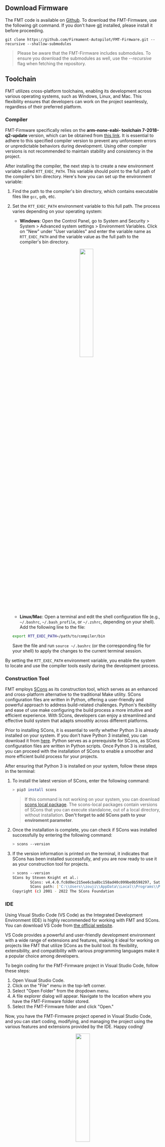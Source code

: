 
## Download Firmware

The FMT code is available on [Github](https://github.com/Firmament-Autopilot). To download the FMT-Firmware, use the following git command. If you don't have [git](https://git-scm.com/downloads) installed, please install it before proceeding.

```
git clone https://github.com/Firmament-Autopilot/FMT-Firmware.git --recursive --shallow-submodules
```

> Please be aware that the FMT-Firmware includes submodules. To ensure you download the submodules as well, use the *--recursive* flag when fetching the repository. 

## Toolchain

FMT utilizes cross-platform toolchains, enabling its development across various operating systems, such as Windows, Linux, and Mac. This flexibility ensures that developers can work on the project seamlessly, regardless of their preferred platform.

### Compiler

FMT-Firmware specifically relies on the **arm-none-eabi- toolchain 7-2018-q2-update** version, which can be obtained from [this link](https://developer.arm.com/tools-and-software/open-source-software/developer-tools/gnu-toolchain/gnu-rm/downloads). It is essential to adhere to this specified compiler version to prevent any unforeseen errors or unpredictable behaviors during development. Using other compiler versions is not recommended to maintain stability and consistency in the project.

After installing the compiler, the next step is to create a new environment variable called `RTT_EXEC_PATH`. This variable should point to the full path of the compiler's bin directory. Here's how you can set up the environment variable:

1. Find the path to the compiler's bin directory, which contains executable files like `gcc`, `gdb`, etc.

2. Set the `RTT_EXEC_PATH` environment variable to this full path. The process varies depending on your operating system:

   - **Windows**: Open the Control Panel, go to System and Security > System > Advanced system settings > Environment Variables. Click on "New" under "User variables" and enter the variable name as `RTT_EXEC_PATH` and the variable value as the full path to the compiler's bin directory.

    <p align="center">
    	<img src="./figures/win_exec_path.png" width="30%">
    </p>

   - **Linux/Mac**: Open a terminal and edit the shell configuration file (e.g., `~/.bashrc`, `~/.bash_profile`, or `~/.zshrc`, depending on your shell). Add the following line to the file:

   ```bash
   export RTT_EXEC_PATH=/path/to/compiler/bin
   ```

   Save the file and run `source ~/.bashrc` (or the corresponding file for your shell) to apply the changes to the current terminal session.

By setting the `RTT_EXEC_PATH` environment variable, you enable the system to locate and use the compiler tools easily during the development process.

### Construction Tool

FMT employs [SCons](https://scons.org/) as its construction tool, which serves as an enhanced and cross-platform alternative to the traditional Make utility. SCons configuration files are written in Python, offering a user-friendly and powerful approach to address build-related challenges. Python's flexibility and ease of use make configuring the build process a more intuitive and efficient experience. With SCons, developers can enjoy a streamlined and effective build system that adapts smoothly across different platforms.

Prior to installing SCons, it is essential to verify whether Python 3 is already installed on your system. If you don't have Python 3 installed, you can download it from [here](https://www.python.org/downloads/). Python serves as a prerequisite for SCons, as SCons configuration files are written in Python scripts. Once Python 3 is installed, you can proceed with the installation of SCons to enable a smoother and more efficient build process for your projects.

After ensuring that Python 3 is installed on your system, follow these steps in the terminal:

1. To install the latest version of SCons, enter the following command:

   ```bash
   > pip3 install scons
   ```

   > If this command is not working on your system, you can download [scons local package](https://scons.org/pages/download.html). The scons-local packages contain versions of SCons that you can execute standalone, out of a local directory, without installation. **Don't forget to add SCons path to your enviroment parameter**.

2. Once the installation is complete, you can check if SCons was installed successfully by entering the following command:

   ```bash
   > scons --version
   ```

3. If the version information is printed on the terminal, it indicates that SCons has been installed successfully, and you are now ready to use it as your construction tool for projects.

    ```bash
    > scons --version
    SCons by Steven Knight et al.:
            SCons: v4.4.0.fc8d0ec215ee6cba8bc158ad40c099be0b598297, Sat, 30 Jul 2022 14:11:34 -0700, by bdbaddog on M1Dog2021
            SCons path: ['C:\\Users\\zouji\\AppData\\Local\\Programs\\Python\\Python311\\Lib\\site-packages\\SCons']
    Copyright (c) 2001 - 2022 The SCons Foundation
    ```

### IDE

Using Visual Studio Code (VS Code) as the Integrated Development Environment (IDE) is highly recommended for working with FMT and SCons. You can download VS Code from [the official website](https://code.visualstudio.com/).

VS Code provides a powerful and user-friendly development environment with a wide range of extensions and features, making it ideal for working on projects like FMT that utilize SCons as the build tool. Its flexibility, extensibility, and compatibility with various programming languages make it a popular choice among developers.

To begin coding for the FMT-Firmware project in Visual Studio Code, follow these steps:

1. Open Visual Studio Code.
2. Click on the "File" menu in the top-left corner.
3. Select "Open Folder" from the dropdown menu.
4. A file explorer dialog will appear. Navigate to the location where you have the FMT-Firmware folder stored.
5. Select the FMT-Firmware folder and click "Open."

Now, you have the FMT-Firmware project opened in Visual Studio Code, and you can start coding, modifying, and managing the project using the various features and extensions provided by the IDE. Happy coding!

<p align="center">
  <img src="./figures/vscode.png" width="30%">
</p>

Absolutely, installing useful Visual Studio Code (VS Code) plugins can significantly enhance your development experience when working with the FMT-Firmware project. Two essential plugins for the FMT-Firmware project are:

1. **C/C++**: This plugin provides excellent support for C and C++ languages in VS Code, offering features like code highlighting, IntelliSense, code navigation, and debugging capabilities tailored for these languages.
2. **Clang-Format**: Clang-Format is a code formatting tool for C, C++, and other programming languages. The Clang-Format plugin in VS Code allows you to automatically format your code according to specific style guidelines, ensuring consistent and readable code.

To install these plugins, follow these steps:

1. Open Visual Studio Code.
2. Click on the "Extensions" icon on the left sidebar (or use the shortcut `Ctrl+Shift+X` or `Cmd+Shift+X` on macOS).
3. In the Extensions marketplace search bar, type "C/C++" and "Clang-Format."
4. Click on the "Install" button for each plugin.
5. After installation, you may need to restart Visual Studio Code to activate the plugins.

With these plugins installed, your development environment will be better equipped to handle the intricacies of the FMT-Firmware project, making coding and formatting tasks more efficient and convenient.

